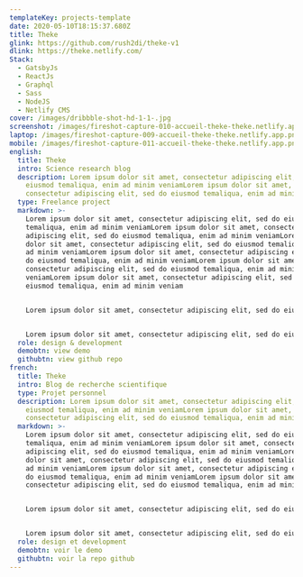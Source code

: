 ```yaml
---
templateKey: projects-template
date: 2020-05-10T18:15:37.680Z
title: Theke
glink: https://github.com/rush2di/theke-v1
dlink: https://theke.netlify.com/
Stack:
  - GatsbyJs
  - ReactJs
  - Graphql
  - Sass
  - NodeJS
  - Netlify CMS
cover: /images/dribbble-shot-hd-1-1-.jpg
screenshot: /images/fireshot-capture-010-accueil-theke-theke.netlify.app.png
laptop: /images/fireshot-capture-009-accueil-theke-theke.netlify.app.png
mobile: /images/fireshot-capture-011-accueil-theke-theke.netlify.app.png
english:
  title: Theke
  intro: Science research blog
  description: Lorem ipsum dolor sit amet, consectetur adipiscing elit, sed do
    eiusmod temaliqua, enim ad minim veniamLorem ipsum dolor sit amet,
    consectetur adipiscing elit, sed do eiusmod temaliqua, enim ad minim veniam
  type: Freelance project
  markdown: >-
    Lorem ipsum dolor sit amet, consectetur adipiscing elit, sed do eiusmod
    temaliqua, enim ad minim veniamLorem ipsum dolor sit amet, consectetur
    adipiscing elit, sed do eiusmod temaliqua, enim ad minim veniamLorem ipsum
    dolor sit amet, consectetur adipiscing elit, sed do eiusmod temaliqua, enim
    ad minim veniamLorem ipsum dolor sit amet, consectetur adipiscing elit, sed
    do eiusmod temaliqua, enim ad minim veniamLorem ipsum dolor sit amet,
    consectetur adipiscing elit, sed do eiusmod temaliqua, enim ad minim
    veniamLorem ipsum dolor sit amet, consectetur adipiscing elit, sed do
    eiusmod temaliqua, enim ad minim veniam


    Lorem ipsum dolor sit amet, consectetur adipiscing elit, sed do eiusmod temaliqua, enim ad minim veniamLorem ipsum dolor sit amet, consectetur adipiscing elit, sed do eiusmod temaliqua, enim ad minim veniamLorem ipsum dolor sit amet, consectetur adipiscing elit, sed do eiusmod temaliqua, enim ad minim veniamLorem ipsum dolor sit amet, consectetur adipiscing elit, sed do eiusmod temaliqua, enim ad minim veniam


    Lorem ipsum dolor sit amet, consectetur adipiscing elit, sed do eiusmod temaliqua, enim ad minim veniamLorem ipsum dolor sit amet, consectetur adipiscing elit, sed do eiusmod temaliqua, enim ad minim veniamLorem ipsum dolor sit amet, consectetur adipiscing elit, sed do eiusmod temaliqua, enim ad minim veniamLorem ipsum dolor sit amet, consectetur adipiscing elit, sed do eiusmod temaliqua, enim ad minim veniam
  role: design & development
  demobtn: view demo
  githubtn: view github repo
french:
  title: Theke
  intro: Blog de recherche scientifique
  type: Projet personnel
  description: Lorem ipsum dolor sit amet, consectetur adipiscing elit, sed do
    eiusmod temaliqua, enim ad minim veniamLorem ipsum dolor sit amet,
    consectetur adipiscing elit, sed do eiusmod temaliqua, enim ad minim veniam
  markdown: >-
    Lorem ipsum dolor sit amet, consectetur adipiscing elit, sed do eiusmod
    temaliqua, enim ad minim veniamLorem ipsum dolor sit amet, consectetur
    adipiscing elit, sed do eiusmod temaliqua, enim ad minim veniamLorem ipsum
    dolor sit amet, consectetur adipiscing elit, sed do eiusmod temaliqua, enim
    ad minim veniamLorem ipsum dolor sit amet, consectetur adipiscing elit, sed
    do eiusmod temaliqua, enim ad minim veniamLorem ipsum dolor sit amet,
    consectetur adipiscing elit, sed do eiusmod temaliqua, enim ad minim veniam


    Lorem ipsum dolor sit amet, consectetur adipiscing elit, sed do eiusmod temaliqua, enim ad minim veniamLorem ipsum dolor sit amet, consectetur adipiscing elit, sed do eiusmod temaliqua, enim ad minim veniamLorem ipsum dolor sit amet, consectetur adipiscing elit, sed do eiusmod temaliqua, enim ad minim veniamLorem ipsum dolor sit amet, consectetur adipiscing elit, sed do eiusmod temaliqua, enim ad minim veniam


    Lorem ipsum dolor sit amet, consectetur adipiscing elit, sed do eiusmod temaliqua, enim ad minim veniamLorem ipsum dolor sit amet, consectetur adipiscing elit, sed do eiusmod temaliqua, enim ad minim veniam
  role: design et development
  demobtn: voir le demo
  githubtn: voir la repo github
---
```

